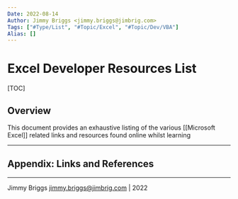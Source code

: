 ```yaml
---
Date: 2022-08-14
Author: Jimmy Briggs <jimmy.briggs@jimbrig.com>
Tags: ["#Type/List", "#Topic/Excel", "#Topic/Dev/VBA"]
Alias: []
---
```


# Excel Developer Resources List

[TOC]

## Overview

This document provides an exhaustive listing of the various [[Microsoft Excel]] related links and resources found online whilst learning 

***

## Appendix: Links and References

***

Jimmy Briggs <jimmy.briggs@jimbrig.com> | 2022